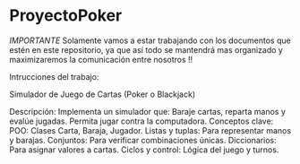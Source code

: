 # ProyectoPoker

*IMPORTANTE*
Solamente vamos a estar trabajando con los documentos que estén en este repositorio, ya que así todo se mantendrá mas organizado y maximizaremos la comunicación entre nosotros !!

Intrucciones del trabajo:

Simulador de Juego de Cartas (Poker o Blackjack)

Descripción:
Implementa un simulador que:
Baraje cartas, reparta manos y evalúe jugadas.
Permita jugar contra la computadora.
Conceptos clave:
POO: Clases Carta, Baraja, Jugador.
Listas y tuplas: Para representar manos y barajas.
Conjuntos: Para verificar combinaciones únicas.
Diccionarios: Para asignar valores a cartas.
Ciclos y control: Lógica del juego y turnos.
